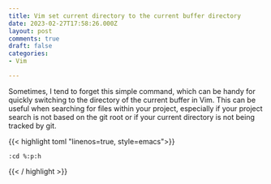 ```yaml
---
title: Vim set current directory to the current buffer directory
date: 2023-02-27T17:58:26.000Z
layout: post
comments: true
draft: false
categories:
- Vim

---
```

Sometimes, I tend to forget this simple command, which can be handy for quickly switching to the directory of the current buffer in Vim. This can be useful when searching for files within your project, especially if your project search is not based on the git root or if your current directory is not being tracked by git.

{{< highlight toml  "linenos=true, style=emacs">}}

    :cd %:p:h

{{< / highlight >}}
